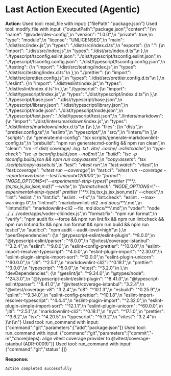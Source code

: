 # Last Action Executed (Agentic)

**Action:** Used tool: read_file with input: {"filePath":"package.json"}
Used tool: modify_file with input: {"outputPath":"package.json","content":"{\n  \"name\": \"@voder/dev-config\",\n  \"version\": \"1.0.0\",\n  \"private\": true,\n  \"type\": \"module\",\n  \"license\": \"UNLICENSED\",\n  \"main\": \"./dist/src/index.js\",\n  \"types\": \"./dist/src/index.d.ts\",\n  \"exports\": {\n    \".\": {\n      \"import\": \"./dist/src/index.js\",\n      \"types\": \"./dist/src/index.d.ts\"\n    },\n    \"./typescript/tsconfig.eslint.json\": \"./dist/typescript/tsconfig.eslint.json\",\n    \"./typescript/tsconfig.config.json\": \"./dist/typescript/tsconfig.config.json\",\n    \"./testing\": {\n      \"import\": \"./dist/src/testing/index.js\",\n      \"types\": \"./dist/src/testing/index.d.ts\"\n    },\n    \"./prettier\": {\n      \"import\": \"./dist/src/prettier.config.js\",\n      \"types\": \"./dist/src/prettier.config.d.ts\"\n    },\n    \"./eslint\": {\n      \"import\": \"./dist/eslint/index.js\",\n      \"types\": \"./dist/eslint/index.d.ts\"\n    },\n    \"./typescript\": {\n      \"import\": \"./dist/typescript/index.js\",\n      \"types\": \"./dist/typescript/index.d.ts\"\n    },\n    \"./typescript/base.json\": \"./dist/typescript/base.json\",\n    \"./typescript/library.json\": \"./dist/typescript/library.json\",\n    \"./typescript/node.json\": \"./dist/typescript/node.json\",\n    \"./typescript/test.json\": \"./dist/typescript/test.json\",\n    \"./linters/markdown\": {\n      \"import\": \"./dist/linters/markdown/index.js\",\n      \"types\": \"./dist/linters/markdown/index.d.ts\"\n    }\n  },\n  \"files\": [\n    \"dist/\",\n    \"prettier.config.ts\",\n    \"eslint/\",\n    \"typescript/\",\n    \"src/\",\n    \"linters/\"\n  ],\n  \"scripts\": {\n    \"generate:md-config\": \"tsx scripts/generate-markdownlint-config.ts\",\n    \"prebuild\": \"npm run generate:md-config && npm run clean\",\n    \"clean\": \"rm -rf dist/ coverage/ *.log *.txt .vite/ .cache/ .eslintcache\",\n    \"type-check\": \"tsc -p tsconfig.build.json --noEmit\",\n    \"build\": \"tsc -p tsconfig.build.json && npm run copy:assets\",\n    \"copy:assets\": \"tsx ./scripts/copy-assets.ts\",\n    \"test\": \"vitest run\",\n    \"test:watch\": \"vitest\",\n    \"test:coverage\": \"vitest run --coverage\",\n    \"test:ci\": \"vitest run --coverage --reporter=verbose --testTimeout=120000\",\n    \"format\": \"NODE_OPTIONS=\\\"--experimental-strip-types\\\" prettier \\\"**/*.{ts,tsx,js,jsx,json,md}\\\" --write\",\n    \"format:check\": \"NODE_OPTIONS=\\\"--experimental-strip-types\\\" prettier \\\"**/*.{ts,tsx,js,jsx,json,md}\\\" --check\",\n    \"lint\": \"eslint .\",\n    \"lint:fix\": \"eslint . --fix\",\n    \"lint:check\": \"eslint . --max-warnings 0\",\n    \"lint:md\": \"markdownlint-cli2 *.md docs/**/*.md\",\n    \"lint:md:fix\": \"markdownlint-cli2 --fix *.md docs/**/*.md\",\n    \"voder\": \"node ../../../voder/apps/voder-cli/index.js\",\n    \"format:fix\": \"npm run format\",\n    \"verify\": \"npm audit fix --force && npm run lint:fix && npm run lint:check && npm run lint:md:fix && npm run format && npm run build && npm run test:ci\",\n    \"audit:ci\": \"npm audit --audit-level=high\"\n  },\n  \"peerDependencies\": {\n    \"@typescript-eslint/eslint-plugin\": \"^8.0.0\",\n    \"@typescript-eslint/parser\": \"^8.0.0\",\n    \"@vitest/coverage-istanbul\": \"^3.2.4\",\n    \"eslint\": \"^9.0.0\",\n    \"eslint-config-prettier\": \"^10.0.0\",\n    \"eslint-import-resolver-typescript\": \"^4.0.0\",\n    \"eslint-plugin-import\": \"^2.30.0\",\n    \"eslint-plugin-simple-import-sort\": \"^12.0.0\",\n    \"eslint-plugin-unicorn\": \"^60.0.0\",\n    \"jiti\": \"^2.5.1\",\n    \"markdownlint-cli2\": \"^0.18.1\",\n    \"prettier\": \"^3.0.0\",\n    \"typescript\": \"^5.0.0\",\n    \"vitest\": \"^3.2.0\"\n  },\n  \"devDependencies\": {\n    \"@eslint/js\": \"^9.34.0\",\n    \"@types/node\": \"^24.3.0\",\n    \"@typescript-eslint/eslint-plugin\": \"^8.41.0\",\n    \"@typescript-eslint/parser\": \"^8.41.0\",\n    \"@vitest/coverage-istanbul\": \"3.2.4\",\n    \"@vitest/coverage-v8\": \"3.2.4\",\n    \"c8\": \"^10.1.3\",\n    \"esbuild\": \"^0.25.9\",\n    \"eslint\": \"^9.34.0\",\n    \"eslint-config-prettier\": \"^10.1.8\",\n    \"eslint-import-resolver-typescript\": \"^4.4.4\",\n    \"eslint-plugin-import\": \"^2.32.0\",\n    \"eslint-plugin-simple-import-sort\": \"^12.1.1\",\n    \"eslint-plugin-unicorn\": \"^60.0.0\",\n    \"jiti\": \"^2.5.1\",\n    \"markdownlint-cli2\": \"^0.18.1\",\n    \"nyc\": \"^17.1.0\",\n    \"prettier\": \"^3.6.2\",\n    \"tsx\": \"^4.20.5\",\n    \"typescript\": \"^5.9.2\",\n    \"vitest\": \"3.2.4\"\n  }\n}\n"}
Used tool: run_command with input: {"command":"git","parameters":["add","package.json"]}
Used tool: run_command with input: {"command":"git","parameters":["commit","-m","chore(deps): align vitest coverage provider to @vitest/coverage-istanbul (ADR-0009)"]}
Used tool: run_command with input: {"command":"git","status":[]}

**Response:**

```
Action completed successfully
```
